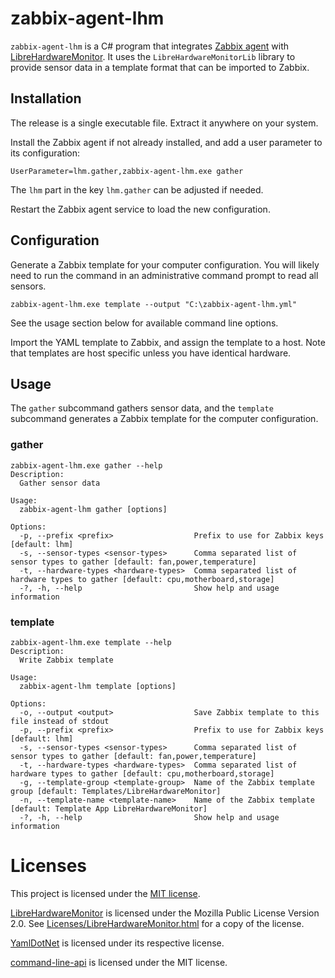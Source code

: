 # zabbix-agent-lhm

`zabbix-agent-lhm` is a C# program that integrates [Zabbix agent](https://www.zabbix.com/documentation/current/en/manual/concepts/agent) with [LibreHardwareMonitor](https://github.com/LibreHardwareMonitor/LibreHardwareMonitor). It uses the `LibreHardwareMonitorLib` library to provide sensor data in a template format that can be imported to Zabbix.

## Installation

The release is a single executable file. Extract it anywhere on your system.

Install the Zabbix agent if not already installed, and add a user parameter to its configuration:

    UserParameter=lhm.gather,zabbix-agent-lhm.exe gather

The `lhm` part in the key `lhm.gather` can be adjusted if needed.

Restart the Zabbix agent service to load the new configuration.

## Configuration

Generate a Zabbix template for your computer configuration. You will likely need to run the command in an administrative command prompt to read all sensors.

    zabbix-agent-lhm.exe template --output "C:\zabbix-agent-lhm.yml"

See the usage section below for available command line options.

Import the YAML template to Zabbix, and assign the template to a host. Note that templates are host specific unless you have identical hardware.

## Usage

The `gather` subcommand gathers sensor data, and the `template` subcommand generates a Zabbix template for the computer configuration.

### gather

    zabbix-agent-lhm.exe gather --help
    Description:
      Gather sensor data

    Usage:
      zabbix-agent-lhm gather [options]

    Options:
      -p, --prefix <prefix>                  Prefix to use for Zabbix keys [default: lhm]
      -s, --sensor-types <sensor-types>      Comma separated list of sensor types to gather [default: fan,power,temperature]
      -t, --hardware-types <hardware-types>  Comma separated list of hardware types to gather [default: cpu,motherboard,storage]
      -?, -h, --help                         Show help and usage information

### template

    zabbix-agent-lhm.exe template --help
    Description:
      Write Zabbix template

    Usage:
      zabbix-agent-lhm template [options]

    Options:
      -o, --output <output>                  Save Zabbix template to this file instead of stdout
      -p, --prefix <prefix>                  Prefix to use for Zabbix keys [default: lhm]
      -s, --sensor-types <sensor-types>      Comma separated list of sensor types to gather [default: fan,power,temperature]
      -t, --hardware-types <hardware-types>  Comma separated list of hardware types to gather [default: cpu,motherboard,storage]
      -g, --template-group <template-group>  Name of the Zabbix template group [default: Templates/LibreHardwareMonitor]
      -n, --template-name <template-name>    Name of the Zabbix template [default: Template App LibreHardwareMonitor]
      -?, -h, --help                         Show help and usage information

# Licenses

This project is licensed under the [MIT license](LICENSE).

[LibreHardwareMonitor](https://github.com/LibreHardwareMonitor/LibreHardwareMonitor/) is licensed under the Mozilla Public License Version 2.0. See [Licenses/LibreHardwareMonitor.html](Licenses/LibreHardwareMonitor.html) for a copy of the license.

[YamlDotNet](https://github.com/aaubry/YamlDotNet) is licensed under its respective license.

[command-line-api](https://github.com/dotnet/command-line-api) is licensed under the MIT license.
